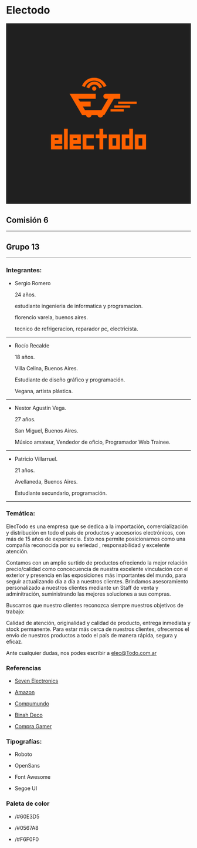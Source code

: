 # Electodo
![grupo_13](./logo/electodo_logo.png "Electodo")
## **Comisión 6**
---
## **Grupo 13**
___

### **Integrantes:**
-  Sergio Romero
   
   24 años.

   estudiante ingenieria de informatica y programacion.

   florencio varela, buenos aires.

   tecnico de refrigeracion, reparador pc, electricista.
___
-  Rocío Recalde

   18 años.
   
   Villa Celina, Buenos Aires.

   Estudiante de diseño gráfico y programación. 

   Vegana, artista plástica.
___
-  Nestor Agustin Vega.

   27 años.

   San Miguel, Buenos Aires.

   Músico amateur, Vendedor de oficio, Programador Web Trainee.
___
-  Patricio Villarruel.

   21 años.

   Avellaneda, Buenos Aires.

   Estudiante secundario, programación.
___

### **Temática:**
ElecTodo es una empresa que se dedica a la importación, comercialización y distribución en todo el país de productos y accesorios electrónicos, con más de 15 años de experiencia. Esto nos permite posicionarnos como una compañía reconocida por su seriedad , responsabilidad y excelente atención.

Contamos con un amplio surtido de productos ofreciendo la mejor relación precio/calidad como concecuencia de nuestra excelente vinculación con el exterior y presencia en las exposiciones más importantes del mundo, para seguir actualizando día a día a nuestros clientes. Brindamos asesoramiento personalizado a nuestros clientes mediante un Staff de venta y adminitración, suministrando las mejores soluciones a sus compras.

Buscamos que nuestro clientes reconozca siempre nuestros objetivos de trabajo:

Calidad de atención, originalidad y calidad de producto, entrega inmediata y stock permanente.
Para estar más cerca de nuestros clientes, ofrecemos el envío de nuestros productos a todo el país de manera rápida, segura y eficaz.
 
Ante cualquier dudas, nos podes escribir a elec@Todo.com.ar

### **Referencias**
- [Seven Electronics](https://www.sevenelectronics.com.ar/ofertas.php)

- [Amazon](https://www.amazon.com/-/es/)

- [Compumundo](https://www.compumundo.com.ar/)

- [Binah Deco](https://www.binahdeco.com.ar/)

- [Compra Gamer](https://compragamer.com/)

### **Tipografías:**

- Roboto

- OpenSans

- Font Awesome

- Segoe UI

### **Paleta de color**
- /#60E3D5

- /#0567A8

- /#F6F0F0